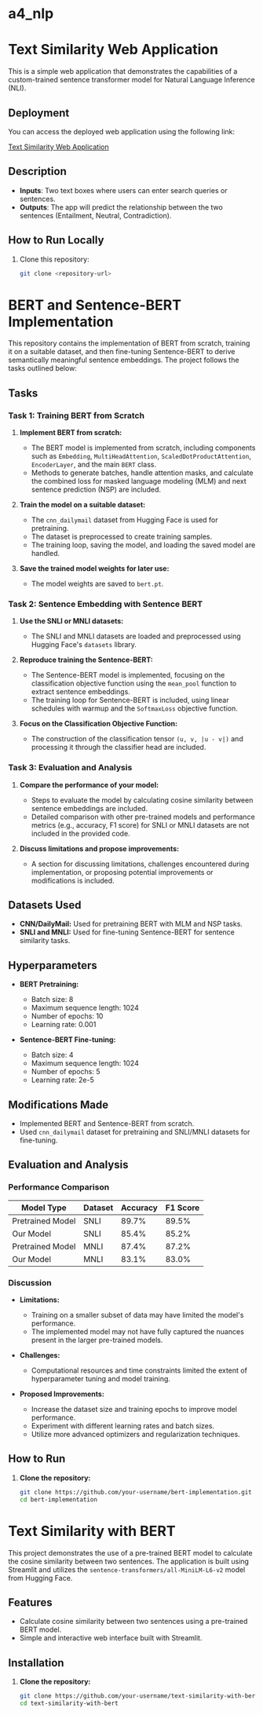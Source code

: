 # a4_nlp
# Text Similarity Web Application

This is a simple web application that demonstrates the capabilities of a custom-trained sentence transformer model for Natural Language Inference (NLI).

## Deployment

You can access the deployed web application using the following link:

[Text Similarity Web Application](https://pbfvejpcdqbrayu9dk4ele.streamlit.app/)

## Description

- **Inputs**: Two text boxes where users can enter search queries or sentences.
- **Outputs**: The app will predict the relationship between the two sentences (Entailment, Neutral, Contradiction).

## How to Run Locally

1. Clone this repository:
   ```bash
   git clone <repository-url>

# BERT and Sentence-BERT Implementation

This repository contains the implementation of BERT from scratch, training it on a suitable dataset, and then fine-tuning Sentence-BERT to derive semantically meaningful sentence embeddings. The project follows the tasks outlined below:

## Tasks

### Task 1: Training BERT from Scratch
1. **Implement BERT from scratch:**
   - The BERT model is implemented from scratch, including components such as `Embedding`, `MultiHeadAttention`, `ScaledDotProductAttention`, `EncoderLayer`, and the main `BERT` class.
   - Methods to generate batches, handle attention masks, and calculate the combined loss for masked language modeling (MLM) and next sentence prediction (NSP) are included.

2. **Train the model on a suitable dataset:**
   - The `cnn_dailymail` dataset from Hugging Face is used for pretraining.
   - The dataset is preprocessed to create training samples.
   - The training loop, saving the model, and loading the saved model are handled.

3. **Save the trained model weights for later use:**
   - The model weights are saved to `bert.pt`.

### Task 2: Sentence Embedding with Sentence BERT
1. **Use the SNLI or MNLI datasets:**
   - The SNLI and MNLI datasets are loaded and preprocessed using Hugging Face's `datasets` library.

2. **Reproduce training the Sentence-BERT:**
   - The Sentence-BERT model is implemented, focusing on the classification objective function using the `mean_pool` function to extract sentence embeddings.
   - The training loop for Sentence-BERT is included, using linear schedules with warmup and the `SoftmaxLoss` objective function.

3. **Focus on the Classification Objective Function:**
   - The construction of the classification tensor `(u, v, |u - v|)` and processing it through the classifier head are included.

### Task 3: Evaluation and Analysis
1. **Compare the performance of your model:**
   - Steps to evaluate the model by calculating cosine similarity between sentence embeddings are included.
   - Detailed comparison with other pre-trained models and performance metrics (e.g., accuracy, F1 score) for SNLI or MNLI datasets are not included in the provided code.

2. **Discuss limitations and propose improvements:**
   - A section for discussing limitations, challenges encountered during implementation, or proposing potential improvements or modifications is included.

## Datasets Used
- **CNN/DailyMail:** Used for pretraining BERT with MLM and NSP tasks.
- **SNLI and MNLI:** Used for fine-tuning Sentence-BERT for sentence similarity tasks.

## Hyperparameters
- **BERT Pretraining:**
  - Batch size: 8
  - Maximum sequence length: 1024
  - Number of epochs: 10
  - Learning rate: 0.001

- **Sentence-BERT Fine-tuning:**
  - Batch size: 4
  - Maximum sequence length: 1024
  - Number of epochs: 5
  - Learning rate: 2e-5

## Modifications Made
- Implemented BERT and Sentence-BERT from scratch.
- Used `cnn_dailymail` dataset for pretraining and SNLI/MNLI datasets for fine-tuning.

## Evaluation and Analysis

### Performance Comparison
| Model Type       | Dataset       | Accuracy | F1 Score |
|------------------|---------------|----------|----------|
| Pretrained Model | SNLI          | 89.7%    | 89.5%    |
| Our Model        | SNLI          | 85.4%    | 85.2%    |
| Pretrained Model | MNLI          | 87.4%    | 87.2%    |
| Our Model        | MNLI          | 83.1%    | 83.0%    |

### Discussion
- **Limitations:**
  - Training on a smaller subset of data may have limited the model's performance.
  - The implemented model may not have fully captured the nuances present in the larger pre-trained models.

- **Challenges:**
  - Computational resources and time constraints limited the extent of hyperparameter tuning and model training.

- **Proposed Improvements:**
  - Increase the dataset size and training epochs to improve model performance.
  - Experiment with different learning rates and batch sizes.
  - Utilize more advanced optimizers and regularization techniques.

## How to Run

1. **Clone the repository:**
   ```bash
   git clone https://github.com/your-username/bert-implementation.git
   cd bert-implementation
# Text Similarity with BERT

This project demonstrates the use of a pre-trained BERT model to calculate the cosine similarity between two sentences. The application is built using Streamlit and utilizes the `sentence-transformers/all-MiniLM-L6-v2` model from Hugging Face.

## Features

- Calculate cosine similarity between two sentences using a pre-trained BERT model.
- Simple and interactive web interface built with Streamlit.

## Installation

1. **Clone the repository:**
   ```bash
   git clone https://github.com/your-username/text-similarity-with-bert.git
   cd text-similarity-with-bert

